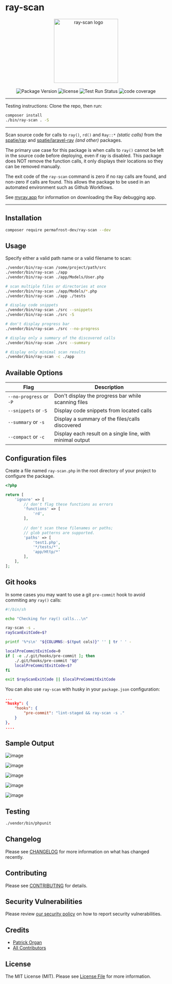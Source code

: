 # ray-scan

<p align="center">
    <img src="https://static.permafrost.dev/images/ray-scan/ray-scan-logo.png" alt="ray-scan logo" height="200" style="block">
    <br><br>
    <!--img src="https://img.shields.io/packagist/v/permafrost-dev/ray-scan.svg" alt="Packagist Version"-->  
    <img src="https://img.shields.io/github/v/release/permafrost-dev/ray-scan.svg?sort=semver&logo=github" alt="Package Version">
    <img src="https://img.shields.io/github/license/permafrost-dev/ray-scan.svg?logo=opensourceinitiative" alt="license">
    <img src="https://github.com/permafrost-dev/ray-scan/actions/workflows/run-tests.yml/badge.svg?branch=main" alt="Test Run Status">
    <img src="https://codecov.io/gh/permafrost-dev/ray-scan/branch/main/graph/badge.svg?token=JPmlhRV95Y" alt="code coverage">
</p>

---

Testing instructions:  Clone the repo, then run:

```bash
composer install
./bin/ray-scan . -S
```

---

Scan source code for calls to `ray()`, `rd()` and `Ray::*` _(static calls)_ from the [spatie/ray](https://github.com/spatie/ray) and [spatie/laravel-ray](https://github.com/spatie/laravel-ray) _(and other)_ packages.

The primary use case for this package is when calls to `ray()` cannot be left in the source code before deploying, even if ray is disabled.  This package does NOT remove the function calls, it only displays their locations so they can be removed manually.

The exit code of the `ray-scan` command is zero if no ray calls are found, and non-zero if calls are found.  This allows the package to be used in an automated environment such as Github Workflows.

See [myray.app](https://myray.app) for information on downloading the Ray debugging app.

---

## Installation

```bash
composer require permafrost-dev/ray-scan --dev
```

## Usage

Specify either a valid path name or a valid filename to scan:

```bash
./vendor/bin/ray-scan /some/project/path/src
./vendor/bin/ray-scan ./app
./vendor/bin/ray-scan ./app/Models/User.php

# scan multiple files or directories at once
./vendor/bin/ray-scan ./app/Models/*.php
./vendor/bin/ray-scan ./app ./tests

# display code snippets
./vendor/bin/ray-scan ./src --snippets
./vendor/bin/ray-scan ./src -S

# don't display progress bar
./vendor/bin/ray-scan ./src --no-progress

# display only a summary of the discovered calls
./vendor/bin/ray-scan ./src --summary

# display only minimal scan results
./vendor/bin/ray-scan -c ./app
```

## Available Options

| Flag | Description
|---|---|
|`--no-progress` or `-P` | Don't display the progress bar while scanning files |
|`--snippets` or `-S` | Display code snippets from located calls |
|`--summary` or `-s` | Display a summary of the files/calls discovered |
|`--compact` or `-c` | Display each result on a single line, with minimal output | 

## Configuration files

Create a file named `ray-scan.php` in the root directory of your project to configure the package.

```php
<?php

return [
    'ignore' => [
        // don't flag these functions as errors    
        'functions' => [
            'rd',
        ],
    
        // don't scan these filenames or paths; 
        // glob patterns are supported.
        'paths' => [
            'test1.php',
            '*/tests/*',
            'app/Http/*'
        ],                
    ],
];
```

## Git hooks

In some cases you may want to use a git `pre-commit` hook to avoid commiting any `ray()` calls:

```bash
#!/bin/sh

echo "Checking for ray() calls...\n"

ray-scan -s .
rayScanExitCode=$?

printf '%*s\n' "${COLUMNS:-$(tput cols)}" '' | tr ' ' -

localPreCommitExitCode=0
if [ -e ./.git/hooks/pre-commit ]; then
    ./.git/hooks/pre-commit "$@"
    localPreCommitExitCode=$?
fi

exit $rayScanExitCode || $localPreCommitExitCode
```

You can also use `ray-scan` with husky in your `package.json` configuration:

```json
...
"husky": {
    "hooks": {
        "pre-commit": "lint-staged && ray-scan -s ."
    }
},
....
```

## Sample Output

![image](https://user-images.githubusercontent.com/5508707/126883494-57cffebc-6fb1-4dff-9e10-148770437fcc.png)

![image](https://user-images.githubusercontent.com/5508707/126883434-3bc6fbad-73c1-4144-a587-cdf59c74b6ce.png)

![image](https://user-images.githubusercontent.com/5508707/126883461-f56e74c9-f427-4f59-8ece-385b5d013b78.png)

![image](https://user-images.githubusercontent.com/5508707/126883470-1224ed2b-38ed-4772-9d8b-65f71539119d.png)

![image](https://user-images.githubusercontent.com/5508707/126909292-8a8fa93e-7a45-4c65-855f-30edb0092806.png)

## Testing

```bash
./vendor/bin/phpunit
```

## Changelog

Please see [CHANGELOG](CHANGELOG.md) for more information on what has changed recently.

## Contributing

Please see [CONTRIBUTING](.github/CONTRIBUTING.md) for details.

## Security Vulnerabilities

Please review [our security policy](../../security/policy) on how to report security vulnerabilities.

## Credits

- [Patrick Organ](https://github.com/patinthehat)
- [All Contributors](../../contributors)

## License

The MIT License (MIT). Please see [License File](LICENSE.md) for more information.

